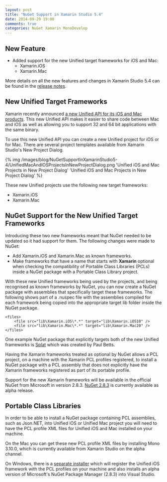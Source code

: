 ```yaml
---
layout: post
title: "NuGet Support in Xamarin Studio 5.4"
date: 2014-09-29 19:00
comments: true
categories: NuGet Xamarin MonoDevelop
---
```


## New Feature

   * Added support for the new Unified target frameworks for iOS and Mac:
   	   * Xamarin.iOS
	   * Xamarin.Mac

More details on all the new features and changes in Xamarin Studio 5.4 can be found in the [release notes](http://developer.xamarin.com/releases/studio/xamarin.studio_5.4/xamarin.studio_5.4/).

## New Unified Target Frameworks

Xamarin recently announced [a new Unified API for its iOS and Mac products](http://blog.xamarin.com/unified-api-with-64-bit-support-for-ios-and-mac/). This new Unified API makes it easier to share code between Mac and iOS as well as allowing you to support 32 and 64 bit applications with the same binary.

To use this new Unified API you can create a new Unified project for iOS or for Mac. There are several project templates available from Xamarin Studio's New Project Dialog.

{% img /images/blog/NuGetSupportInXamarinStudio5-4/UnifiedMacAndIOSProjectsInNewProjectDialog.png 'Unified iOS and Mac Projects in New Project Dialog' 'Unified iOS and Mac Projects in New Project Dialog' %}

These new Unified projects use the following new target frameworks:

  * Xamarin.iOS
  * Xamarin.Mac

## NuGet Support for the New Unified Target Frameworks

Introducing these two new frameworks meant that NuGet needed to be updated so it had support for them. The following changes were made to NuGet:
 
  * Add Xamarin.iOS and Xamarin.Mac as known frameworks.
  * Make frameworks that have a name that starts with **Xamarin** optional when checking the compatibility of Portable Class Libraries (PCLs) inside a NuGet package with a Portable Class Library project. 

With these new Unified frameworks being used by the projects, and being recognised as known frameworks by NuGet, you can now create a NuGet package with assemblies that specifically target these frameworks.  The following shows part of a .nuspec file with the assemblies compiled for each framework being copied into the appropriate target lib folder inside the NuGet package.

    <files>
		<file src="lib\Xamarin.iOS\*.*" target="lib\Xamarin.iOS10" />
		<file src="lib\Xamarin.Mac\*.*" target="lib\Xamarin.Mac20" />
	</files>

One example NuGet package that explicitly targets both of the new Unified frameworks is [Splat](https://www.nuget.org/packages/Splat/) which was created by Paul Betts.

Having the Xamarin frameworks treated as optional by NuGet allows a PCL project, on a machine with the Xamarin PCL profiles registered, to install a NuGet package with a PCL assembly that does not explicitly have the Xamarin frameworks registered as part of its portable profile.

Support for the new Xamarin frameworks will be available in the official NuGet from Microsoft in version 2.8.3. [NuGet 2.8.3](https://nuget.codeplex.com/releases/view/133091) is currently available as alpha release.

## Portable Class Libraries

In order to be able to install a NuGet package containing PCL assemblies, such as Json.NET, into Unified iOS or Unified Mac project you will need to have the PCL profile XML files for Unified iOS and Mac installed on your machine.

On the Mac you can get these new PCL profile XML files by installing Mono 3.10.0, which is currently available from Xamarin Studio on the alpha channel.

On Windows, there is a [separate installer](http://xvs.xamarin.com/Xamarin.iOS.PortableNuGet.msi) which will register the Unified iOS framework with the PCL profiles on your machine and also installs an alpha version of Microsoft's NuGet Package Manager (2.8.3) into Visual Studio.

